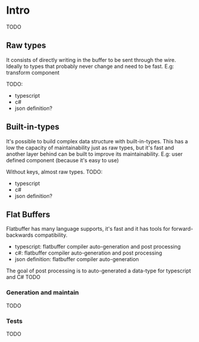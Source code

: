 
# Intro

TODO 

## Raw types

It consists of directly writing in the buffer to be sent through the wire. Ideally to types that
probably never change and need to be fast. E.g: transform component

TODO:
- typescript
- c#
- json definition?

## Built-in-types

It's possible to build complex data structure with built-in-types. This has a low
the capacity of maintainability just as raw types, but it's fast and another layer behind can be
built to improve its maintainability. E.g: user defined component (because it's easy to use)

Without keys, almost raw types.
TODO:
- typescript
- c#
- json definition?


## Flat Buffers
Flatbuffer has many language supports, it's fast and it has tools for forward-backwards compatibility.
- typescript: flatbuffer compiler auto-generation and post processing
- c#: flatbuffer compiler auto-generation and post processing
- json definition: flatbuffer compiler auto-generation

The goal of post processing is to auto-generated a data-type for typescript and C#
TODO

### Generation and maintain
TODO

### Tests
TODO